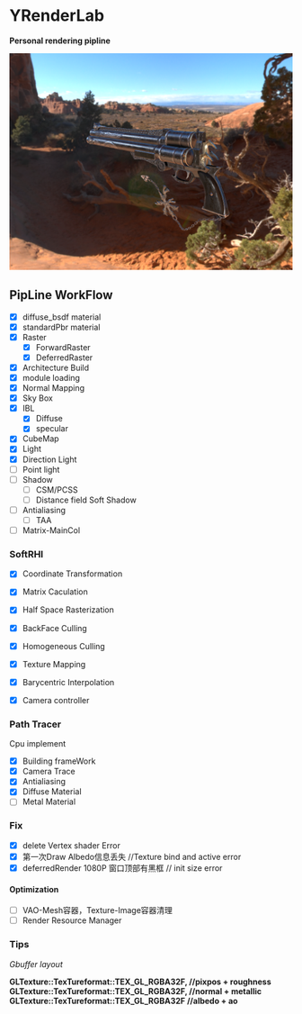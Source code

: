 # YRenderLab

**Personal rendering pipline**

![1578831093943](asset/1578831093943.png)

## PipLine WorkFlow

- [x] diffuse_bsdf material
- [x] standardPbr material
- [x] Raster
  - [x] ForwardRaster
  - [x] DeferredRaster
- [x] Architecture Build 
- [x] module loading
- [x] Normal Mapping
- [x] Sky Box
- [x] IBL
  - [x] Diffuse
  - [x] specular
- [x] CubeMap
- [x]  Light
  - [x] Direction Light
  - [ ] Point light
- [ ] Shadow
  - [ ]  CSM/PCSS
  - [ ]  Distance field Soft Shadow
- [ ] Antialiasing
  - [ ] TAA
- [ ] Matrix-MainCol

### SoftRHI
- [x] Coordinate Transformation
- [x] Matrix Caculation
- [x] Half Space Rasterization
- [x] BackFace Culling 
- [x] Homogeneous Culling
- [x] Texture Mapping
- [x] Barycentric Interpolation
- [x] Camera controller


### Path Tracer
Cpu implement

- [x] Building frameWork
- [x] Camera Trace
- [x] Antialiasing
- [x] Diffuse Material
- [ ] Metal Material

### Fix

- [x] delete Vertex shader  Error 
- [x] 第一次Draw Albedo信息丢失 //Texture bind and active error
- [x] deferredRender 1080P 窗口顶部有黑框 // init size error

#### Optimization

- [ ] VAO-Mesh容器，Texture-Image容器清理
- [ ] Render Resource Manager

### Tips

*Gbuffer layout*

**GLTexture::TexTureformat::TEX_GL_RGBA32F, //pixpos + roughness**
**GLTexture::TexTureformat::TEX_GL_RGBA32F, //normal + metallic**
**GLTexture::TexTureformat::TEX_GL_RGBA32F  //albedo + ao**



